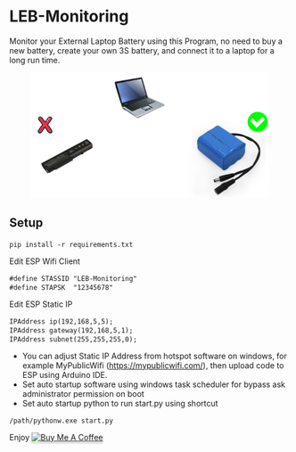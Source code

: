 # LEB-Monitoring
 Monitor your External Laptop Battery using this Program, no need to buy a new battery, create your own 3S battery, and connect it to a laptop for a long run time.


<p align="center">
  <img src="Image-Ilustration.png" />
</p>

## Setup
```
pip install -r requirements.txt
```
Edit ESP Wifi Client
```
#define STASSID "LEB-Monitoring"
#define STAPSK  "12345678"
```
Edit ESP Static IP
```
IPAddress ip(192,168,5,5);   
IPAddress gateway(192,168,5,1);   
IPAddress subnet(255,255,255,0);  
```
- You can adjust Static IP Address from hotspot software on windows, for example MyPublicWifi (https://mypublicwifi.com/), then upload code to ESP using Arduino IDE.
- Set auto startup software using windows task scheduler for bypass ask administrator permission on boot
- Set auto startup python to run start.py using shortcut
```
/path/pythonw.exe start.py
```
Enjoy
<a href="https://www.buymeacoffee.com/habibulilalbaab" target="_blank"><img src="https://www.buymeacoffee.com/assets/img/custom_images/orange_img.png" alt="Buy Me A Coffee" style="height: 41px !important;width: 174px !important;box-shadow: 0px 3px 2px 0px rgba(190, 190, 190, 0.5) !important;-webkit-box-shadow: 0px 3px 2px 0px rgba(190, 190, 190, 0.5) !important;" ></a>